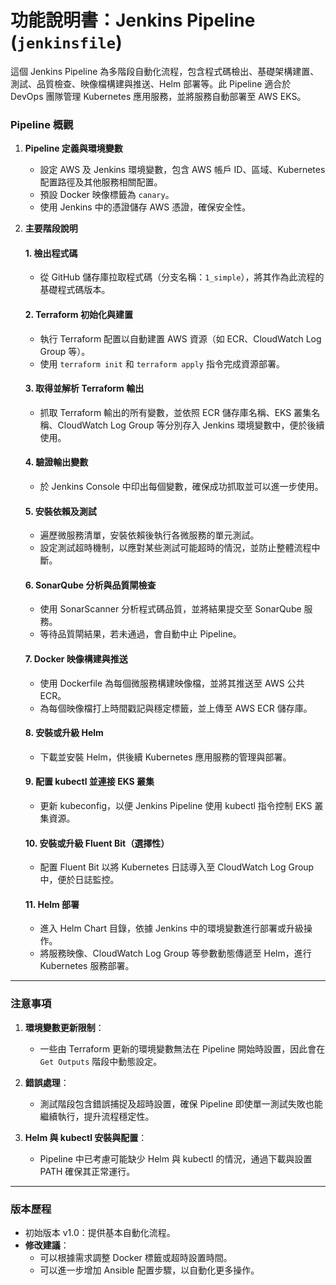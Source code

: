 # 功能說明書：Jenkins Pipeline (`jenkinsfile`)
這個 Jenkins Pipeline 為多階段自動化流程，包含程式碼檢出、基礎架構建置、測試、品質檢查、映像檔構建與推送、Helm 部署等。此 Pipeline 適合於 DevOps 團隊管理 Kubernetes 應用服務，並將服務自動部署至 AWS EKS。

### Pipeline 概觀

1. **Pipeline 定義與環境變數**
   - 設定 AWS 及 Jenkins 環境變數，包含 AWS 帳戶 ID、區域、Kubernetes 配置路徑及其他服務相關配置。
   - 預設 Docker 映像標籤為 `canary`。
   - 使用 Jenkins 中的憑證儲存 AWS 憑證，確保安全性。

2. **主要階段說明**

   #### 1. 檢出程式碼
   - 從 GitHub 儲存庫拉取程式碼（分支名稱：`1_simple`），將其作為此流程的基礎程式碼版本。

   #### 2. Terraform 初始化與建置
   - 執行 Terraform 配置以自動建置 AWS 資源（如 ECR、CloudWatch Log Group 等）。
   - 使用 `terraform init` 和 `terraform apply` 指令完成資源部署。

   #### 3. 取得並解析 Terraform 輸出
   - 抓取 Terraform 輸出的所有變數，並依照 ECR 儲存庫名稱、EKS 叢集名稱、CloudWatch Log Group 等分別存入 Jenkins 環境變數中，便於後續使用。

   #### 4. 驗證輸出變數
   - 於 Jenkins Console 中印出每個變數，確保成功抓取並可以進一步使用。

   #### 5. 安裝依賴及測試
   - 遍歷微服務清單，安裝依賴後執行各微服務的單元測試。
   - 設定測試超時機制，以應對某些測試可能超時的情況，並防止整體流程中斷。

   #### 6. SonarQube 分析與品質閘檢查
   - 使用 SonarScanner 分析程式碼品質，並將結果提交至 SonarQube 服務。
   - 等待品質閘結果，若未通過，會自動中止 Pipeline。

   #### 7. Docker 映像構建與推送
   - 使用 Dockerfile 為每個微服務構建映像檔，並將其推送至 AWS 公共 ECR。
   - 為每個映像檔打上時間戳記與穩定標籤，並上傳至 AWS ECR 儲存庫。

   #### 8. 安裝或升級 Helm
   - 下載並安裝 Helm，供後續 Kubernetes 應用服務的管理與部署。

   #### 9. 配置 kubectl 並連接 EKS 叢集
   - 更新 kubeconfig，以便 Jenkins Pipeline 使用 kubectl 指令控制 EKS 叢集資源。

   #### 10. 安裝或升級 Fluent Bit（選擇性）
   - 配置 Fluent Bit 以將 Kubernetes 日誌導入至 CloudWatch Log Group 中，便於日誌監控。

   #### 11. Helm 部署
   - 進入 Helm Chart 目錄，依據 Jenkins 中的環境變數進行部署或升級操作。
   - 將服務映像、CloudWatch Log Group 等參數動態傳遞至 Helm，進行 Kubernetes 服務部署。

---

### 注意事項

1. **環境變數更新限制**：
   - 一些由 Terraform 更新的環境變數無法在 Pipeline 開始時設置，因此會在 `Get Outputs` 階段中動態設定。

2. **錯誤處理**：
   - 測試階段包含錯誤捕捉及超時設置，確保 Pipeline 即使單一測試失敗也能繼續執行，提升流程穩定性。

3. **Helm 與 kubectl 安裝與配置**：
   - Pipeline 中已考慮可能缺少 Helm 與 kubectl 的情況，通過下載與設置 PATH 確保其正常運行。

---

### 版本歷程
- 初始版本 v1.0：提供基本自動化流程。
- **修改建議**：
   - 可以根據需求調整 Docker 標籤或超時設置時間。
   - 可以進一步增加 Ansible 配置步驟，以自動化更多操作。